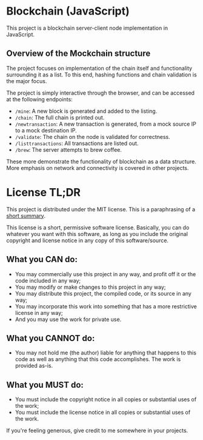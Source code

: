 # Blockchain (JavaScript)

This project is a blockchain server-client node implementation in JavaScript.

## Overview of the Mockchain structure

The project focuses on implementation of the chain itself and functionality
surrounding it as a list. To this end, hashing functions and chain validation is
the major focus.

The project is simply interactive through the browser, and can be accessed at
the following endpoints:

-   `/mine`: A new block is generated and added to the listing.
-   `/chain`: The full chain is printed out.
-   `/newtransaction`: A new transaction is generated, from a mock source IP to
    a mock destination IP.
-   `/validate`: The chain on the node is validated for correctness.
-   `/listtransactions`: All transactions are listed out.
-   `/brew`: The server attempts to brew coffee.

These more demonstrate the functionality of blockchain as a data structure. More
emphasis on network and connectivity is covered in other projects.

# License TL;DR

This project is distributed under the MIT license. This is a paraphrasing of a
[short summary](https://tldrlegal.com/license/mit-license).

This license is a short, permissive software license. Basically, you can do
whatever you want with this software, as long as you include the original
copyright and license notice in any copy of this software/source.

## What you CAN do:

-   You may commercially use this project in any way, and profit off it or the
    code included in any way;
-   You may modify or make changes to this project in any way;
-   You may distribute this project, the compiled code, or its source in any
    way;
-   You may incorporate this work into something that has a more restrictive
    license in any way;
-   And you may use the work for private use.

## What you CANNOT do:

-   You may not hold me (the author) liable for anything that happens to this
    code as well as anything that this code accomplishes. The work is provided
    as-is.

## What you MUST do:

-   You must include the copyright notice in all copies or substantial uses of
    the work;
-   You must include the license notice in all copies or substantial uses of the
    work.

If you're feeling generous, give credit to me somewhere in your projects.
